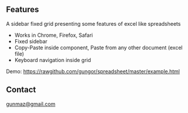Features
-------------------------
A sidebar fixed grid presenting some features of excel like spreadsheets

- Works in Chrome, Firefox, Safari 
- Fixed sidebar
- Copy-Paste inside component, Paste from any other document (excel file)
- Keyboard navigation inside grid

Demo: https://rawgithub.com/gungor/spreadsheet/master/example.html

Contact
-------------------------
gunmaz@gmail.com



